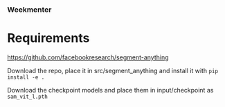 ### Weekmenter

# Requirements

https://github.com/facebookresearch/segment-anything

Download the repo, place it in src/segment_anything and install it with `pip install -e .`

Download the checkpoint models and place them in input/checkpoint as `sam_vit_l.pth`